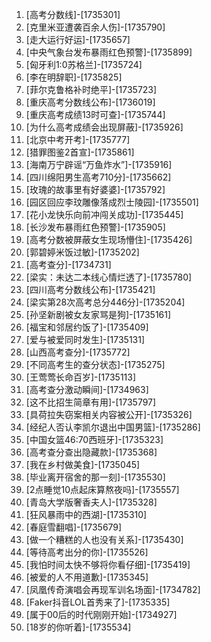 
1. [高考分数线]-[1735301]
1. [克里米亚遭袭百余人伤]-[1735790]
1. [走大运行好运]-[1735657]
1. [中央气象台发布暴雨红色预警]-[1735899]
1. [匈牙利1:0苏格兰]-[1735724]
1. [李在明辞职]-[1735825]
1. [菲尔克鲁格补时绝平]-[1735723]
1. [重庆高考分数线公布]-[1736019]
1. [重庆高考成绩13时可查]-[1735744]
1. [为什么高考成绩会出现屏蔽]-[1735926]
1. [北京中考开考]-[1735777]
1. [猎罪图鉴2首宣]-[1735861]
1. [海南万宁辟谣“万鱼炸水”]-[1735916]
1. [四川绵阳男生高考710分]-[1735662]
1. [玫瑰的故事里有好婆婆]-[1735792]
1. [园区回应李玟雕像落成烈士陵园]-[1735501]
1. [花小龙快乐向前冲闯关成功]-[1735445]
1. [长沙发布暴雨红色预警]-[1735905]
1. [高考分数被屏蔽女生现场懵住]-[1735426]
1. [郭碧婷米饭过敏]-[1735202]
1. [高考查分]-[1734731]
1. [梁实：未达二本线心情烂透了]-[1735780]
1. [四川高考分数线公布]-[1735421]
1. [梁实第28次高考总分446分]-[1735204]
1. [孙坚新剧被女友家骂是狗]-[1735161]
1. [福宝和邻居约饭了]-[1735409]
1. [爱与被爱同时发生]-[1735131]
1. [山西高考查分]-[1735772]
1. [不同高考生的查分状态]-[1735275]
1. [王莺莺长命百岁]-[1735113]
1. [高考查分激动瞬间]-[1734963]
1. [这不比招生简章有用]-[1735797]
1. [具荷拉失窃案相关内容被公开]-[1735326]
1. [经纪人否认李凯尔退出中国男篮]-[1735286]
1. [中国女篮46:70西班牙]-[1735323]
1. [高考查分查出隐藏款]-[1735368]
1. [我在乡村做美食]-[1735045]
1. [毕业离开宿舍的那一刻]-[1735530]
1. [2点睡觉10点起床算熬夜吗]-[1735557]
1. [青岛大学版奢香夫人]-[1735328]
1. [狂风暴雨中的西湖]-[1735310]
1. [春庭雪翻唱]-[1735679]
1. [做一个糟糕的人也没有关系]-[1735430]
1. [等待高考出分的你]-[1735526]
1. [我怕时间太快不够将你看仔细]-[1735419]
1. [被爱的人不用道歉]-[1735345]
1. [凤凰传奇演唱会再现军训名场面]-[1734782]
1. [Faker抖音LOL首秀来了]-[1735335]
1. [属于00后的时代刚刚开始]-[1734927]
1. [18岁的你听着]-[1735534]